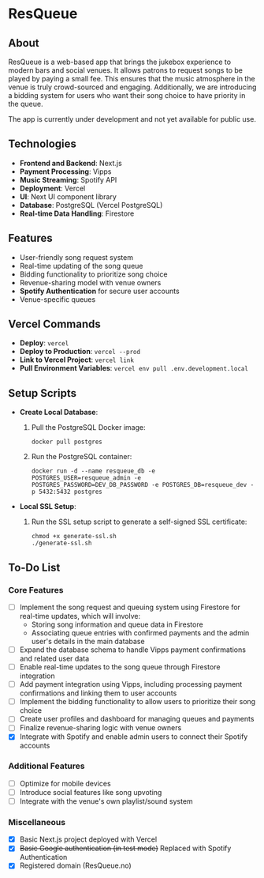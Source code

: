 # ResQueue

## About

ResQueue is a web-based app that brings the jukebox experience to modern bars and social venues. It allows patrons to request songs to be played by paying a small fee. This ensures that the music atmosphere in the venue is truly crowd-sourced and engaging. Additionally, we are introducing a bidding system for users who want their song choice to have priority in the queue.

The app is currently under development and not yet available for public use.

## Technologies

- **Frontend and Backend**: Next.js
- **Payment Processing**: Vipps
- **Music Streaming**: Spotify API
- **Deployment**: Vercel
- **UI**: Next UI component library
- **Database**: PostgreSQL (Vercel PostgreSQL)
- **Real-time Data Handling**: Firestore

## Features

- User-friendly song request system
- Real-time updating of the song queue
- Bidding functionality to prioritize song choice
- Revenue-sharing model with venue owners
- **Spotify Authentication** for secure user accounts
- Venue-specific queues

## Vercel Commands

- **Deploy**: `vercel`
- **Deploy to Production**: `vercel --prod`
- **Link to Vercel Project**: `vercel link`
- **Pull Environment Variables**: `vercel env pull .env.development.local`

## Setup Scripts

- **Create Local Database**:

  1. Pull the PostgreSQL Docker image:
     ```
     docker pull postgres
     ```
  2. Run the PostgreSQL container:
     ```
     docker run -d --name resqueue_db -e POSTGRES_USER=resqueue_admin -e POSTGRES_PASSWORD=DEV_DB_PASSWORD -e POSTGRES_DB=resqueue_dev -p 5432:5432 postgres
     ```

- **Local SSL Setup**:
  1. Run the SSL setup script to generate a self-signed SSL certificate:
     ```
     chmod +x generate-ssl.sh
     ./generate-ssl.sh
     ```

## To-Do List

### Core Features

- [ ] Implement the song request and queuing system using Firestore for real-time updates, which will involve:
  - Storing song information and queue data in Firestore
  - Associating queue entries with confirmed payments and the admin user's details in the main database
- [ ] Expand the database schema to handle Vipps payment confirmations and related user data
- [ ] Enable real-time updates to the song queue through Firestore integration
- [ ] Add payment integration using Vipps, including processing payment confirmations and linking them to user accounts
- [ ] Implement the bidding functionality to allow users to prioritize their song choice
- [ ] Create user profiles and dashboard for managing queues and payments
- [ ] Finalize revenue-sharing logic with venue owners
- [x] Integrate with Spotify and enable admin users to connect their Spotify accounts

### Additional Features

- [ ] Optimize for mobile devices
- [ ] Introduce social features like song upvoting
- [ ] Integrate with the venue's own playlist/sound system

### Miscellaneous

- [x] Basic Next.js project deployed with Vercel
- [x] ~~Basic Google authentication (in test mode)~~ Replaced with Spotify Authentication
- [x] Registered domain (ResQueue.no)
